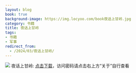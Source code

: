 ```yaml
---
layout: blog
book: true
background-image: https://img.locyoo.com/book夜话上甘岭.jpg
category: 书籍
title: 夜话上甘岭
tags:
- 书籍
- 军事
redirect_from:
  - /2024/03/夜话上甘岭/
---
```

![](https://img.locyoo.com/book夜话上甘岭.jpg)
夜话上甘岭: <a name = "ref1" href="https://url18.ctfile.com/f/50983618-1323175093-3157de?p=3619">点击下载</a>，访问密码请点击右上方“关于”自行查看